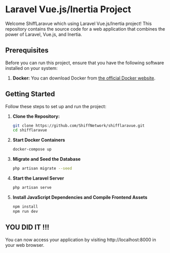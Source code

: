 # Laravel Vue.js/Inertia Project

Welcome ShiffLaravue which using Laravel Vue.js/Inertia project! This repository contains the source code for a web application that combines the power of Laravel, Vue.js, and Inertia.

## Prerequisites

Before you can run this project, ensure that you have the following software installed on your system:

1. **Docker:** You can download Docker from [the official Docker website](https://www.docker.com/get-started).

## Getting Started

Follow these steps to set up and run the project:

1. **Clone the Repository:**
   ```bash
   git clone https://github.com/ShiffNetwork/shifflaravue.git
   cd shifflaravue

2. **Start Docker Containers**
    ```bash
    docker-compose up

3. **Migrate and Seed the Database**
    ```bash
    php artisan migrate --seed

4. **Start the Laravel Server**
    ```bash
    php artisan serve

5. **Install JavaScript Dependencies and Compile Frontend Assets**
    ```bash
    npm install
    npm run dev


## YOU DID IT !!!
You can now access your application by visiting http://localhost:8000 in your web browser.